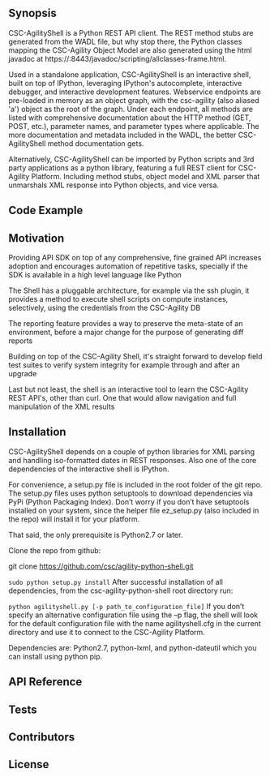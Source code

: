 ## Synopsis

CSC-AgilityShell is a Python REST API client. The REST method stubs are generated from the WADL file, but why stop there, the Python classes mapping the CSC-Agility Object Model are also generated using the html javadoc at https://<HOST>:8443/javadoc/scripting/allclasses-frame.html.

Used in a standalone application, CSC-AgilityShell is an interactive shell, built on top of IPython, leveraging IPython's autocomplete, interactive debugger, and interactive development features. Webservice endpoints are pre-loaded in memory as an object graph, with the csc-agility (also aliased 'a') object as the root of the graph. Under each endpoint, all methods are listed with comprehensive documentation about the HTTP method (GET, POST, etc.), parameter names, and parameter types where applicable. The more documentation and metadata included in the WADL, the better CSC-AgilityShell method documentation gets.

Alternatively, CSC-AgilityShell can be imported by Python scripts and 3rd party applications as a python library, featuring a full REST client for CSC-Agility Platform. Including method stubs, object model and XML parser that unmarshals XML response into Python objects, and vice versa.


## Code Example


## Motivation

Providing API SDK on top of any comprehensive, fine grained API increases adoption and encourages automation of repetitive tasks, specially if the SDK is available in a high level language like Python

The Shell has a pluggable architecture, for example via the ssh plugin, it provides a method to execute shell scripts on compute instances, selectively, using the credentials from the CSC-Agility DB

The reporting feature provides a way to preserve the meta-state of an environment, before a major change for the purpose of generating diff reports

Building on top of the CSC-Agility Shell, it's straight forward to develop field test suites to verify system integrity for example through and after an upgrade

Last but not least, the shell is an interactive tool to learn the CSC-Agility REST API's, other than curl. One that would allow navigation and  full manipulation of the XML results

## Installation

CSC-AgilityShell depends on a couple of python libraries for XML parsing and handling iso-formatted dates in REST responses. Also one of the core dependencies of the interactive shell is IPython.

For convenience, a setup.py file is included in the root folder of the git repo. The setup.py files uses python setuptools to download dependencies via PyPi (Python Packaging Index). Don’t worry if you don’t have setuptools installed on your system, since the helper file ez_setup.py (also included in the repo) will install it for your platform.

That said, the only prerequisite is Python2.7 or later.

Clone the repo from github:

git clone https://github.com/csc/agility-python-shell.git

```sudo python setup.py install```
After successful installation of all dependencies, from the csc-agility-python-shell root directory run:

```python agilityshell.py [-p path_to_configuration_file]```
If you don’t specify an alternative configuration file using the –p flag, the shell will look for the default configuration file with the name agilityshell.cfg in the current directory and use it to connect to the CSC-Agility Platform.

Dependencies are: Python2.7, python-lxml, and python-dateutil which you can install using python pip.

## API Reference


## Tests


## Contributors


## License
